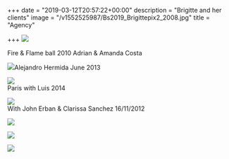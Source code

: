 +++
date = "2019-03-12T20:57:22+00:00"
description = "Brigitte and her clients"
image = "/v1552525987/Bs2019_Brigittepix2_2008.jpg"
title = "Agency"

+++
![](https://res.cloudinary.com/paris-tango/image/upload/v1552984527/F_F-2010_A_A_teaching.jpg)

Fire & Flame ball 2010 Adrian & Amanda Costa

![](https://res.cloudinary.com/paris-tango/image/upload/v1552984527/June_2013Ws_with_Alejandro_Hermida.jpg)Alejandro Hermida June 2013

![](https://res.cloudinary.com/paris-tango/image/upload/v1552984715/Paris_with_Luis_Aug_2014.jpg)  
Paris with Luis 2014

![](https://res.cloudinary.com/paris-tango/image/upload/v1552984716/with_John_Clarissa_16112012.jpg)  
With John Erban & Clarissa Sanchez 16/11/2012

![](https://res.cloudinary.com/paris-tango/image/upload/v1552995551/Paris_Festival_last_night.jpg)

![](https://res.cloudinary.com/paris-tango/image/upload/v1552995554/Paris_with_Fernando.jpg)

![](https://res.cloudinary.com/paris-tango/image/upload/v1552995555/Paris_with_Jimena_Fernando.jpg)
